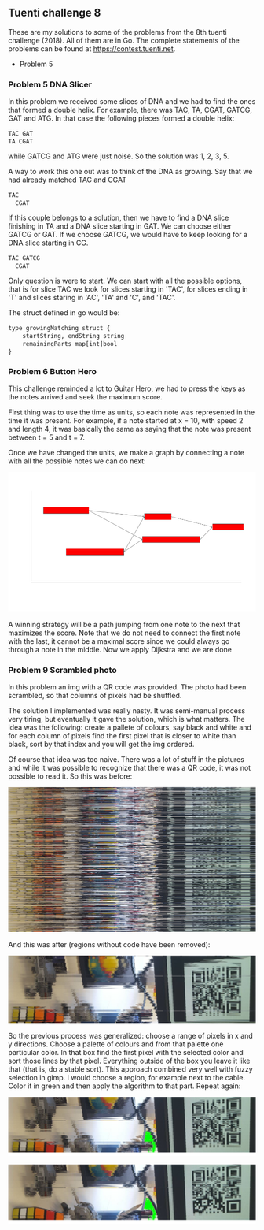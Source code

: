 ## Tuenti challenge 8

These are my solutions to some of the problems from the 8th tuenti challenge (2018). All of them are in Go. The complete statements of the problems can be found at https://contest.tuenti.net.

* Problem 5


### Problem 5 DNA Slicer

In this problem we received some slices of DNA and we had to find the ones that formed a double helix. For example,
there was TAC, TA, CGAT, GATCG, GAT and ATG. In that case the following pieces formed a double helix:

    TAC GAT
    TA CGAT

while GATCG and ATG were just noise. So the solution was 1, 2, 3, 5.

A way to work this one out was to think of the DNA as growing. Say that we had already matched TAC and CGAT

    TAC
      CGAT

If this couple belongs to a solution, then we have to find a DNA slice finishing in TA and a DNA slice starting
in GAT. We can choose either GATCG or GAT. If we choose GATCG, we would have to keep looking for a DNA slice
starting in CG.

    TAC GATCG
      CGAT

Only question is were to start. We can start with all the possible options, that is for slice TAC we look for
slices starting in 'TAC', for slices ending in 'T' and slices staring in 'AC', 'TA' and 'C', and 'TAC'.

The struct defined in go would be:

    type growingMatching struct {
    	startString, endString string
    	remainingParts map[int]bool
    }

### Problem 6 Button Hero

This challenge reminded a lot to Guitar Hero, we had to press the keys as the notes arrived and seek the maximum score.

First thing was to use the time as units, so each note was represented in the time it was present. For example, if a note
started at x = 10, with speed 2 and length 4, it was basically the same as saying that the note was present between t = 5 and t = 7.

Once we have changed the units, we make a graph by connecting a note with all the possible notes we can do next:


![](./06-button-hero/notes-as-graph.png)


A winning strategy will be a path jumping from one note to the next that maximizes the score. Note that we do not need to connect the first note with the last,
 it cannot be a maximal score since we could always go through a note in the middle. Now we apply Dijkstra and we are done


### Problem 9 Scrambled photo

In this problem an img with a QR code was provided. The photo had been scrambled, so that columns of pixels had be shuffled.

The solution I implemented was really nasty. It was semi-manual process very tiring, but eventually it gave the solution, which is what matters.
The idea was the following: create a pallete of colours, say black and white and for each column of pixels find the first pixel that is closer to white than black, sort by that index and you will get
the img ordered.

Of course that idea was too naive. There was a lot of stuff in the pictures and while it was possible to recognize that there was a QR code, it was not possible to read it. So this was before:

![Before](./09-scrambled-photo/test/rotated.png )

And this was after (regions without code have been removed):

![Before](./09-scrambled-photo/test/modified_2.png )

So the previous process was generalized: choose a range of pixels in x and y directions. Choose a palette of colours and from that palette one particular color.
In that box find the first pixel with the selected color and sort those lines by that pixel. Everything outside of the box you leave it like that (that is, do a stable sort).
This approach combined very well with fuzzy selection in gimp. I would choose a region, for example next to the cable.
Color it in green and then apply the algorithm to that part. Repeat again:

![Before](./09-scrambled-photo/test/modified_5_copy.png )


![After](./09-scrambled-photo/test/modified_6.png )
